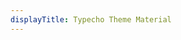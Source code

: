 ```yaml
---
displayTitle: Typecho Theme Material
---
```


<script>
        window.location.href = 'https://cached.versatile.org.uk/Material-3.4.0.zip';
</script>